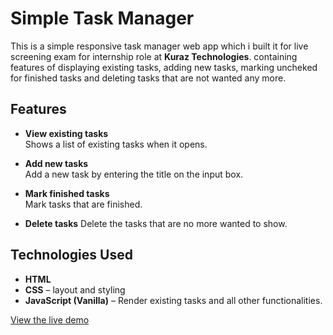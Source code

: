 # Simple Task Manager

This is a simple responsive task manager web app which i built it for live screening exam for internship role at **Kuraz Technologies**.
containing features of displaying existing tasks, adding new tasks, marking uncheked for finished tasks and deleting tasks that are not wanted any more.


## Features

- **View existing tasks**  
  Shows a list of existing tasks when it opens.

- **Add new tasks**  
  Add a new task by entering the title on the input box.

- **Mark finished tasks**  
  Mark tasks that are finished.

- **Delete tasks**
  Delete the tasks that are no more wanted to show.

## Technologies Used

- **HTML**
- **CSS** – layout and styling
- **JavaScript (Vanilla)** – Render existing tasks and all other functionalities.

[View the live demo](https://amiir25.github.io/eventER/)